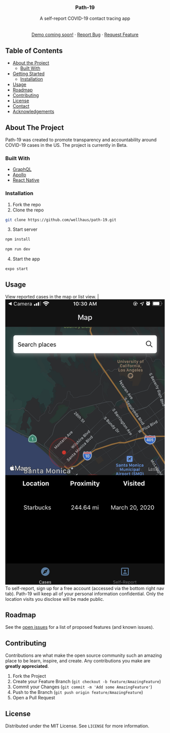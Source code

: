 
<!--
*** Thanks for checking out this README Template. If you have a suggestion that would
*** make this better, please fork the repo and create a pull request or simply open
*** an issue with the tag "enhancement".
*** Thanks again! Now go create something AMAZING! :D
-->





<!-- PROJECT SHIELDS -->
<!--
*** I'm using markdown "reference style" links for readability.
*** Reference links are enclosed in brackets [ ] instead of parentheses ( ).
*** See the bottom of this document for the declaration of the reference variables
*** for contributors-url, forks-url, etc. This is an optional, concise syntax you may use.
*** https://www.markdownguide.org/basic-syntax/#reference-style-links
-->
<!-- [![Contributors][contributors-shield]][contributors-url]
[![Forks][forks-shield]][forks-url]
[![Stargazers][stars-shield]][stars-url]
[![Issues][issues-shield]][issues-url]
[![MIT License][license-shield]][license-url]
[![LinkedIn][linkedin-shield]][linkedin-url] -->



<!-- PROJECT LOGO -->
<br />
<p align="center">
  <!-- <a href="https://github.com/othneildrew/Best-README-Template">
    <img src="images/logo.png" alt="Logo" width="80" height="80">
  </a> -->

  <h3 align="center">Path-19</h3>

  <p align="center">
    A self-report COVID-19 contact tracing app
    <br />
    <!-- <a href="https://github.com/wellhaus/path-19.git"><strong>Docs coming soon!</strong></a> -->
    <br />
    <br />
    <a href="https://github.com/wellhaus/path-19.git">Demo coming soon!</a>
    ·
    <a href="https://github.com/wellhaus/path-19.git/issues">Report Bug</a>
    ·
    <a href="https://github.com/wellhaus/path-19.git/issues">Request Feature</a>
  </p>
</p>



<!-- TABLE OF CONTENTS -->
## Table of Contents

* [About the Project](#about-the-project)
  * [Built With](#built-with)
* [Getting Started](#getting-started)
  <!-- * [Prerequisites](#prerequisites) -->
  * [Installation](#installation)
* [Usage](#usage)
* [Roadmap](#roadmap)
* [Contributing](#contributing)
* [License](#license)
* [Contact](#contact)
* [Acknowledgements](#acknowledgements)



<!-- ABOUT THE PROJECT -->
## About The Project

<!-- [![Product Name Screen Shot][product-screenshot]](https://example.com) -->
Path-19 was created to promote transparency and accountability around COVID-19 cases in the US. The project is currently in Beta.

### Built With

* [GraphQL](https://getbootstrap.com)
* [Apollo](https://jquery.com)
* [React Native](https://laravel.com)



<!-- GETTING STARTED -->
<!-- ## Getting Started -->


<!-- ### Prerequisites

This is an example of how to list things you need to use the software and how to install them.
* npm
```sh
npm install npm@latest -g
``` -->

### Installation

1. Fork the repo
2. Clone the repo
```sh
git clone https://github.com/wellhaus/path-19.git
```
3. Start server
```sh
npm install
```
```sh
npm run dev
```
4. Start the app
```JS
expo start
```



<!-- USAGE EXAMPLES -->
## Usage

View reported cases in the map or list view.
|![Default Filepath](./assets/screenshots/map-ss.jpeg)
To self-report, sign up for a free account (accessed via the bottom right nav tab). Path-19 will keep all of your personal information confidential. Only the location visits you disclose will be made public.

<!-- _For more examples, please refer to the [Documentation](https://example.com)_ -->



<!-- ROADMAP -->
## Roadmap

See the [open issues](https://github.com/wellhaus/path-19.git/issues) for a list of proposed features (and known issues).



<!-- CONTRIBUTING -->
## Contributing

Contributions are what make the open source community such an amazing place to be learn, inspire, and create. Any contributions you make are **greatly appreciated**.

1. Fork the Project
2. Create your Feature Branch (`git checkout -b feature/AmazingFeature`)
3. Commit your Changes (`git commit -m 'Add some AmazingFeature'`)
4. Push to the Branch (`git push origin feature/AmazingFeature`)
5. Open a Pull Request



<!-- LICENSE -->
## License

Distributed under the MIT License. See `LICENSE` for more information.



<!-- CONTACT -->
<!-- ## Contact

Coming soon! -->

<!-- Your Name - [@your_twitter](https://twitter.com/your_username) - email@example.com

Project Link: [https://github.com/your_username/repo_name](https://github.com/your_username/repo_name) -->



<!-- ACKNOWLEDGEMENTS -->
<!-- ## Acknowledgements

Coming soon! -->

<!-- * [GitHub Emoji Cheat Sheet](https://www.webpagefx.com/tools/emoji-cheat-sheet)
* [Img Shields](https://shields.io)
* [Choose an Open Source License](https://choosealicense.com)
* [GitHub Pages](https://pages.github.com)
* [Animate.css](https://daneden.github.io/animate.css)
* [Loaders.css](https://connoratherton.com/loaders)
* [Slick Carousel](https://kenwheeler.github.io/slick)
* [Smooth Scroll](https://github.com/cferdinandi/smooth-scroll)
* [Sticky Kit](http://leafo.net/sticky-kit)
* [JVectorMap](http://jvectormap.com)
* [Font Awesome](https://fontawesome.com) -->





<!-- MARKDOWN LINKS & IMAGES -->
<!-- https://www.markdownguide.org/basic-syntax/#reference-style-links -->
[contributors-shield]: https://img.shields.io/github/contributors/othneildrew/Best-README-Template.svg?style=flat-square
[contributors-url]: https://github.com/othneildrew/Best-README-Template/graphs/contributors
[forks-shield]: https://img.shields.io/github/forks/othneildrew/Best-README-Template.svg?style=flat-square
[forks-url]: https://github.com/othneildrew/Best-README-Template/network/members
[stars-shield]: https://img.shields.io/github/stars/othneildrew/Best-README-Template.svg?style=flat-square
[stars-url]: https://github.com/othneildrew/Best-README-Template/stargazers
[issues-shield]: https://img.shields.io/github/issues/othneildrew/Best-README-Template.svg?style=flat-square
[issues-url]: https://github.com/othneildrew/Best-README-Template/issues
[license-shield]: https://img.shields.io/github/license/othneildrew/Best-README-Template.svg?style=flat-square
[license-url]: https://github.com/othneildrew/Best-README-Template/blob/master/LICENSE.txt
[linkedin-shield]: https://img.shields.io/badge/-LinkedIn-black.svg?style=flat-square&logo=linkedin&colorB=555
[linkedin-url]: https://linkedin.com/in/othneildrew
[product-screenshot]: images/screenshot.png
